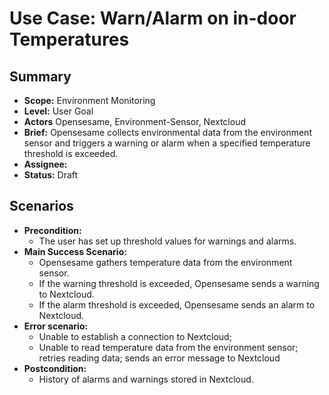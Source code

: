 # Use Case: Warn/Alarm on in-door Temperatures

## Summary

- **Scope:** Environment Monitoring
- **Level:** User Goal
- **Actors** Opensesame, Environment-Sensor, Nextcloud
- **Brief:** Opensesame collects environmental data from the environment sensor and triggers a warning or alarm when a specified temperature threshold is exceeded.
- **Assignee:** 
- **Status:** Draft

## Scenarios

- **Precondition:** 
	- The user has set up threshold values for warnings and alarms.
- **Main Success Scenario:** 
	- Opensesame gathers temperature data from the environment sensor.
	- If the warning threshold is exceeded, Opensesame sends a warning to Nextcloud.
	- If the alarm threshold is exceeded, Opensesame sends an alarm to Nextcloud.
- **Error scenario:**
	- Unable to establish a connection to Nextcloud; 
	- Unable to read temperature data from the environment sensor; retries reading data; sends an error message to Nextcloud
- **Postcondition:**
	- History of alarms and warnings stored in Nextcloud.
